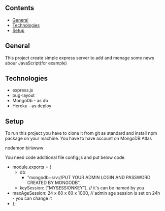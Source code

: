## Contents

- [General](#general)
- [Technologies](#technologies)
- [Setup](#setup)

## General

This project create simple express server to add and menage some news abour JavaScript(for example)

## Technologies

- express.js
- pug-layout
- MongoDb - as db
- Heroku - as deploy

## Setup

To run this project you have to clone it from git as standard and install npm package on your machine.
You have to have account on MongoDB Atlas

nodemon bin\www

You need code additional file config.js and put below code:

- module.exports = {
  - db:
    - "mongodb+srv://PUT YOUR ADMIN LOGIN AND PASSWORD CREATED BY MONGODB",
  - keySession: ["MYSESSIONKEY"], // it's can be named by you
- maxAgeSession: 24 x 60 x 60 x 1000, // admin age session is set on 24h - you can change it
- };
